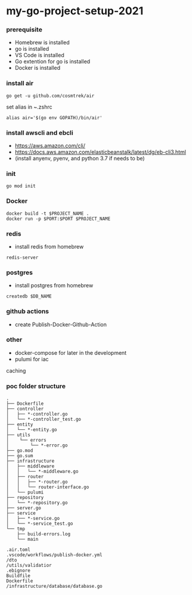 # my-go-project-setup-2021

### prerequisite
- Homebrew is installed
- go is installed
- VS Code is installed
- Go extention for go is installed
- Docker is installed

### install air
```
go get -u github.com/cosmtrek/air
```

set alias in ~.zshrc
```
alias air='$(go env GOPATH)/bin/air'
```

### install awscli and ebcli
- https://aws.amazon.com/cli/
- https://docs.aws.amazon.com/elasticbeanstalk/latest/dg/eb-cli3.html
- (install anyenv, pyenv, and python 3.7 if needs to be)

### init
```
go mod init
```

### Docker
```
docker build -t $PROJECT_NAME .
docker run -p $PORT:$PORT $PROJECT_NAME
```

### redis
- install redis from homebrew
```
redis-server
```

### postgres
- install postgres from homebrew
```
createdb $DB_NAME
```

### github actions
- create Publish-Docker-Github-Action

### other
- docker-compose for later in the development
- pulumi for iac

caching


### poc folder structure
```
.
├── Dockerfile
├── controller
│   ├── *-controller.go
│   └── *-controller_test.go
├── entity
│   └── *-entity.go
├── utils
│    └── errors
│        └── *-error.go
├── go.mod
├── go.sum
├── infrastructure
│   ├── middleware
│   │   └── *-middleware.go
│   ├── router
│   │   ├── *-router.go
│   │   └── router-interface.go
│   └── pulumi 
├── repository
│   └── *-repository.go
├── server.go
├── service
│   ├── *-service.go
│   └── *-service_test.go
└── tmp
    ├── build-errors.log
    └── main

.air.toml
.vscode/workflows/publish-docker.yml
/dto
/utils/validatior
.ebignore
Buildfile
Dockerfile
/infrastructure/database/database.go

```
